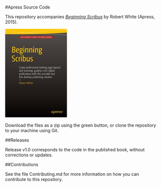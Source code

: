 #Apress Source Code

This repository accompanies [*Beginning Scribus*](http://www.apress.com/9781484207239) by Robert White (Apress, 2015).

![Cover image](9781484207239.jpg)

Download the files as a zip using the green button, or clone the repository to your machine using Git.

##Releases

Release v1.0 corresponds to the code in the published book, without corrections or updates.

##Contributions

See the file Contributing.md for more information on how you can contribute to this repository.

